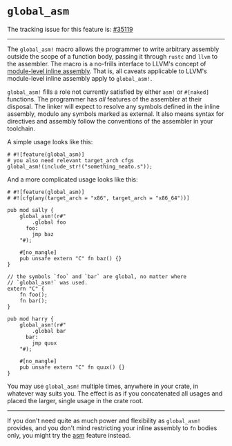 # `global_asm`

The tracking issue for this feature is: [#35119]

[#35119]: https://github.com/rust-lang/rust/issues/35119

------------------------

The `global_asm!` macro allows the programmer to write arbitrary
assembly outside the scope of a function body, passing it through
`rustc` and `llvm` to the assembler. The macro is a no-frills
interface to LLVM's concept of [module-level inline assembly]. That is,
all caveats applicable to LLVM's module-level inline assembly apply
to `global_asm!`.

[module-level inline assembly]: http://llvm.org/docs/LangRef.html#module-level-inline-assembly

`global_asm!` fills a role not currently satisfied by either `asm!`
or `#[naked]` functions. The programmer has _all_ features of the
assembler at their disposal. The linker will expect to resolve any
symbols defined in the inline assembly, modulo any symbols marked as
external. It also means syntax for directives and assembly follow the
conventions of the assembler in your toolchain.

A simple usage looks like this:

```rust,ignore
# #![feature(global_asm)]
# you also need relevant target_arch cfgs
global_asm!(include_str!("something_neato.s"));
```

And a more complicated usage looks like this:

```rust,ignore
# #![feature(global_asm)]
# #![cfg(any(target_arch = "x86", target_arch = "x86_64"))]

pub mod sally {
    global_asm!(r#"
        .global foo
      foo:
        jmp baz
    "#);

    #[no_mangle]
    pub unsafe extern "C" fn baz() {}
}

// the symbols `foo` and `bar` are global, no matter where
// `global_asm!` was used.
extern "C" {
    fn foo();
    fn bar();
}

pub mod harry {
    global_asm!(r#"
        .global bar
      bar:
        jmp quux
    "#);

    #[no_mangle]
    pub unsafe extern "C" fn quux() {}
}
```

You may use `global_asm!` multiple times, anywhere in your crate, in
whatever way suits you. The effect is as if you concatenated all
usages and placed the larger, single usage in the crate root.

------------------------

If you don't need quite as much power and flexibility as
`global_asm!` provides, and you don't mind restricting your inline
assembly to `fn` bodies only, you might try the
[asm](language-features/asm.html) feature instead.
